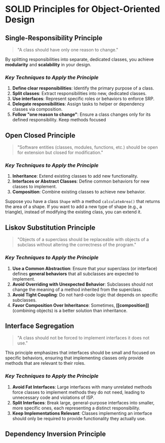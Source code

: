 # SOLID Principles for Object-Oriented Design

## **Single-Responsibility Principle**

> "A class should have only one reason to change."

By splitting responsibilities into separate, dedicated classes, you achieve **modularity** and **scalability** in your design.
### *Key Techniques to Apply the Principle*

1. **Define clear responsibilities**: Identify the primary purpose of a class.
2. **Split classes**: Extract responsibilities into new, dedicated classes.
3. **Use interfaces**:	Represent specific roles or behaviors to enforce SRP.
4. **Delegate responsibilities**: Assign tasks to helper or dependency classes via composition.
5. **Follow "one reason to change"**: Ensure a class changes only for its defined responsibility.
Keep methods focused
## **Open Closed Principle**

> "Software entities (classes, modules, functions, etc.) should be open for extension but closed for modification."

### *Key Techniques to Apply the Principle*

1. **Inheritance**: Extend existing classes to add new functionality.
2. **Interfaces or Abstract Classes**: Define common behaviors for new classes to implement.
3. **Composition**: Combine existing classes to achieve new behavior.

Suppose you have a class `Shape` with a method `calculateArea()` that returns the area of a shape. If you want to add a new type of shape (e.g., a triangle), instead of modifying the existing class, you can extend it.
## **Liskov Substitution Principle**

> "Objects of a superclass should be replaceable with objects of a subclass without altering the correctness of the program."

### *Key Techniques to Apply the Principle*

1. **Use a Common Abstraction**: Ensure that your superclass (or interface) defines **general behaviors** that all subclasses are expected to implement.
2. **Avoid Overriding with Unexpected Behavior**: Subclasses should not change the meaning of a method inherited from the superclass.
3. **Avoid Tight Coupling**: Do not hard-code logic that depends on specific subclasses.
4. **Favor Composition Over Inheritance**: Sometimes, **[[composition]]** (combining objects) is a better solution than inheritance.
## **Interface Segregation**

> "A class should not be forced to implement interfaces it does not use."

This principle emphasizes that interfaces should be small and focused on specific behaviors, ensuring that implementing classes only provide methods that are relevant to their roles.
### *Key Techniques to Apply the Principle*

1. **Avoid Fat Interfaces**: Large interfaces with many unrelated methods force classes to implement methods they do not need, leading to unnecessary code and violations of ISP.
2. **Split Interfaces**: Break large, general-purpose interfaces into smaller, more specific ones, each representing a distinct responsibility.
3. **Keep Implementations Relevant**: Classes implementing an interface should only be required to provide functionality they actually use.
## **Dependency Inversion Principle**